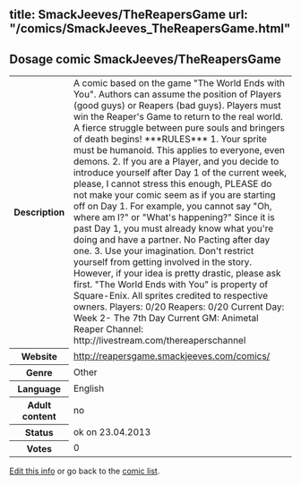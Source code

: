 title: SmackJeeves/TheReapersGame
url: "/comics/SmackJeeves_TheReapersGame.html"
---
Dosage comic SmackJeeves/TheReapersGame
-----------------------------------------

<p id="msg"></p>
<script type="text/javascript">
if (window.location.search === '?edit_info_mail=sent_ok') {
  var elem = document.getElementById("msg");
  elem.innerHTML = 'Edited information sucessfully sent.';
  elem.className = 'ok';
}
</script>
<table class="comicinfo">
<tr>
<th>Description</th><td>A comic based on the game &quot;The World Ends with You&quot;. Authors can assume the position of Players (good guys) or Reapers (bad guys). Players must win the Reaper's Game to return to the real world. A fierce struggle between pure souls and bringers of death begins! ***RULES*** 1. Your sprite must be humanoid. This applies to everyone, even demons. 2. If you are a Player, and you decide to introduce yourself after Day 1 of the current week, please, I cannot stress this enough, PLEASE do not make your comic seem as if you are starting off on Day 1. For example, you cannot say &quot;Oh, where am I?&quot; or &quot;What's happening?&quot; Since it is past Day 1, you must already know what you're doing and have a partner. No Pacting after day one. 3. Use your imagination. Don't restrict yourself from getting involved in the story. However, if your idea is pretty drastic, please ask first. &quot;The World Ends with You&quot; is property of Square-Enix. All sprites credited to respective owners. Players: 0/20 Reapers: 0/20 Current Day: Week 2- The 7th Day Current GM: Animetal Reaper Channel: http://livestream.com/thereaperschannel</td>
</tr>
<tr>
<th>Website</th><td><a href="http://reapersgame.smackjeeves.com/comics/">http://reapersgame.smackjeeves.com/comics/</a></td>
</tr>
<tr>
<th>Genre</th><td>Other</td>
</tr>
<tr>
<th>Language</th><td>English</td>
</tr>
<tr>
<th>Adult content</th><td>no</td>
</tr>
<tr>
<th>Status</th><td>ok on 23.04.2013</td>
</tr>
<tr>
<th>Votes</th><td>0</td>
</tr>
</table>

[Edit this info](SmackJeeves_TheReapersGame_edit.html) or go back to the [comic list](../comic-index.html).
